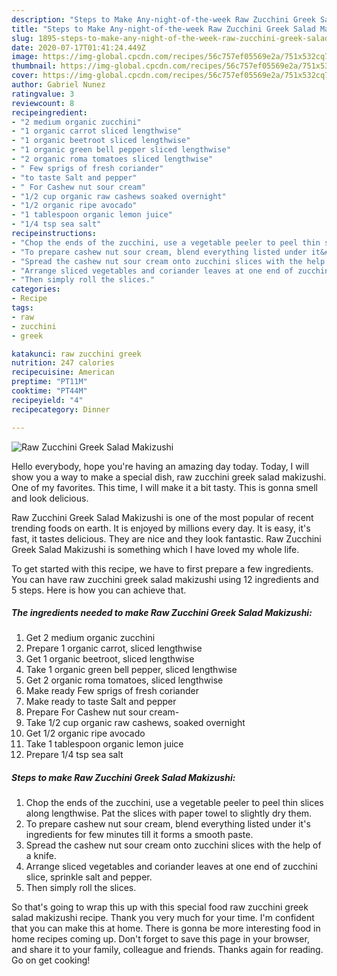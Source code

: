 ```yaml
---
description: "Steps to Make Any-night-of-the-week Raw Zucchini Greek Salad Makizushi"
title: "Steps to Make Any-night-of-the-week Raw Zucchini Greek Salad Makizushi"
slug: 1895-steps-to-make-any-night-of-the-week-raw-zucchini-greek-salad-makizushi
date: 2020-07-17T01:41:24.449Z
image: https://img-global.cpcdn.com/recipes/56c757ef05569e2a/751x532cq70/raw-zucchini-greek-salad-makizushi-recipe-main-photo.jpg
thumbnail: https://img-global.cpcdn.com/recipes/56c757ef05569e2a/751x532cq70/raw-zucchini-greek-salad-makizushi-recipe-main-photo.jpg
cover: https://img-global.cpcdn.com/recipes/56c757ef05569e2a/751x532cq70/raw-zucchini-greek-salad-makizushi-recipe-main-photo.jpg
author: Gabriel Nunez
ratingvalue: 3
reviewcount: 8
recipeingredient:
- "2 medium organic zucchini"
- "1 organic carrot sliced lengthwise"
- "1 organic beetroot sliced lengthwise"
- "1 organic green bell pepper sliced lengthwise"
- "2 organic roma tomatoes sliced lengthwise"
- " Few sprigs of fresh coriander"
- "to taste Salt and pepper"
- " For Cashew nut sour cream"
- "1/2 cup organic raw cashews soaked overnight"
- "1/2 organic ripe avocado"
- "1 tablespoon organic lemon juice"
- "1/4 tsp sea salt"
recipeinstructions:
- "Chop the ends of the zucchini, use a vegetable peeler to peel thin slices along lengthwise. Pat the slices with paper towel to slightly dry them."
- "To prepare cashew nut sour cream, blend everything listed under it&#39;s ingredients for few minutes till it forms a smooth paste."
- "Spread the cashew nut sour cream onto zucchini slices with the help of a knife."
- "Arrange sliced vegetables and coriander leaves at one end of zucchini slice, sprinkle salt and pepper."
- "Then simply roll the slices."
categories:
- Recipe
tags:
- raw
- zucchini
- greek

katakunci: raw zucchini greek 
nutrition: 247 calories
recipecuisine: American
preptime: "PT11M"
cooktime: "PT44M"
recipeyield: "4"
recipecategory: Dinner

---
```



![Raw Zucchini Greek Salad Makizushi](https://img-global.cpcdn.com/recipes/56c757ef05569e2a/751x532cq70/raw-zucchini-greek-salad-makizushi-recipe-main-photo.jpg)

Hello everybody, hope you're having an amazing day today. Today, I will show you a way to make a special dish, raw zucchini greek salad makizushi. One of my favorites. This time, I will make it a bit tasty. This is gonna smell and look delicious.



Raw Zucchini Greek Salad Makizushi is one of the most popular of recent trending foods on earth. It is enjoyed by millions every day. It is easy, it's fast, it tastes delicious. They are nice and they look fantastic. Raw Zucchini Greek Salad Makizushi is something which I have loved my whole life.


To get started with this recipe, we have to first prepare a few ingredients. You can have raw zucchini greek salad makizushi using 12 ingredients and 5 steps. Here is how you can achieve that.

<!--inarticleads1-->

##### The ingredients needed to make Raw Zucchini Greek Salad Makizushi:

1. Get 2 medium organic zucchini
1. Prepare 1 organic carrot, sliced lengthwise
1. Get 1 organic beetroot, sliced lengthwise
1. Take 1 organic green bell pepper, sliced lengthwise
1. Get 2 organic roma tomatoes, sliced lengthwise
1. Make ready  Few sprigs of fresh coriander
1. Make ready to taste Salt and pepper
1. Prepare  For Cashew nut sour cream-
1. Take 1/2 cup organic raw cashews, soaked overnight
1. Get 1/2 organic ripe avocado
1. Take 1 tablespoon organic lemon juice
1. Prepare 1/4 tsp sea salt




<!--inarticleads2-->

##### Steps to make Raw Zucchini Greek Salad Makizushi:

1. Chop the ends of the zucchini, use a vegetable peeler to peel thin slices along lengthwise. Pat the slices with paper towel to slightly dry them.
1. To prepare cashew nut sour cream, blend everything listed under it&#39;s ingredients for few minutes till it forms a smooth paste.
1. Spread the cashew nut sour cream onto zucchini slices with the help of a knife.
1. Arrange sliced vegetables and coriander leaves at one end of zucchini slice, sprinkle salt and pepper.
1. Then simply roll the slices.




So that's going to wrap this up with this special food raw zucchini greek salad makizushi recipe. Thank you very much for your time. I'm confident that you can make this at home. There is gonna be more interesting food in home recipes coming up. Don't forget to save this page in your browser, and share it to your family, colleague and friends. Thanks again for reading. Go on get cooking!
